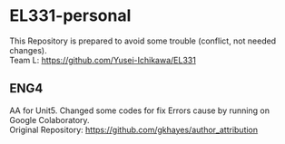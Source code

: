 # EL331-personal
This Repository is prepared to avoid some trouble (conflict, not needed changes).  
Team L: https://github.com/Yusei-Ichikawa/EL331

## ENG4
AA for Unit5. Changed some codes for fix Errors cause by running on Google Colaboratory.   
Original Repository: https://github.com/gkhayes/author_attribution
